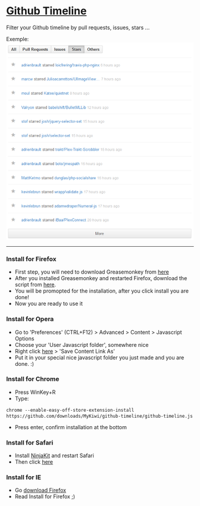 # [Github Timeline](https://github.com/MyKiwi/github-timeline)

Filter your Github timeline by pull requests, issues, stars ...

Exemple:  
![Example with stars](screenshot/stars.png)

---

### Install for Firefox

 * First step, you will need to download Greasemonkey from [here](https://addons.mozilla.org/en-US/firefox/addon/greasemonkey/)
 * After you installed Greasemonkey and restarted Firefox, download the script from [here](https://github.com/downloads/MyKiwi/github-timeline/github-timeline.js).
 * You will be promopted for the installation, after you click install you are done!
 * Now you are ready to use it

### Install for Opera

 * Go to 'Preferences' (CTRL+F12) > Advanced > Content > Javascript Options
 * Choose your 'User Javascript folder', somewhere nice
 * Right click [here](https://github.com/downloads/MyKiwi/github-timeline/github-timeline.js) > 'Save Content Link As'
 * Put it in your special nice javascript folder you just made and you are done. :)

### Install for Chrome

 * Press WinKey+R
 * Type:
```
chrome --enable-easy-off-store-extension-install https://github.com/downloads/MyKiwi/github-timeline/github-timeline.js
```
* Press enter, confirm installation at the bottom


### Install for Safari

 * Install [NinjaKit](http://ss-o.net/safari/extension/NinjaKit.safariextz) and restart Safari
 * Then click [here](https://github.com/downloads/MyKiwi/github-timeline/github-timeline.js)

### Install for IE

* Go [download Firefox](http://www.mozilla.org/en-US/firefox/is-better-than-ie)
* Read Install for Firefox ;)
